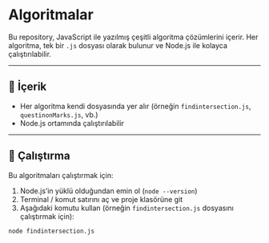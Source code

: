 # Algoritmalar

Bu repository, JavaScript ile yazılmış çeşitli algoritma çözümlerini içerir. Her algoritma, tek bir `.js` dosyası olarak bulunur ve Node.js ile kolayca çalıştırılabilir.

---

## 🧮 İçerik

- Her algoritma kendi dosyasında yer alır (örneğin `findintersection.js`, `questinonMarks.js`, vb.)
- Node.js ortamında çalıştırılabilir

---

## 🚀 Çalıştırma

Bu algoritmaları çalıştırmak için:

1. Node.js’in yüklü olduğundan emin ol (`node --version`)  
2. Terminal / komut satırını aç ve proje klasörüne git  
3. Aşağıdaki komutu kullan (örneğin `findintersection.js` dosyasını çalıştırmak için):

```bash
node findintersection.js
